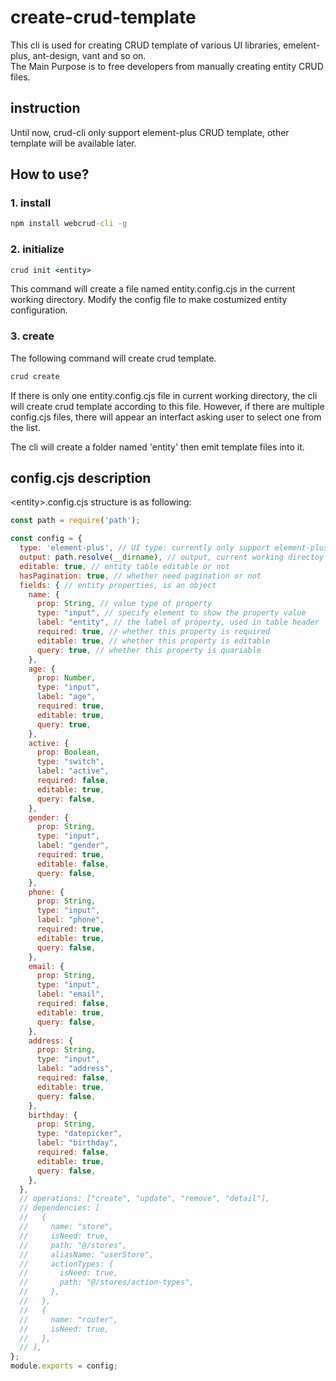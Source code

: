 # create-crud-template
This cli is used for creating CRUD template of various UI libraries, emelent-plus, ant-design, vant and so on.  
The Main Purpose is to free developers from manually creating entity CRUD files.

## instruction
Until now, crud-cli only support element-plus CRUD template, other template will be available later.

## How to use?
### 1. install
```cmd
npm install webcrud-cli -g
```

### 2. initialize
```cmd
crud init <entity>
```
This command will create a file named entity.config.cjs in the current working directory.
Modify the config file to make costumized entity configuration.

### 3. create

The following command will create crud template.
```cmd
crud create
```
If there is only one entity.config.cjs file in current working directory, the cli will create crud template according to this file. However, if there are multiple config.cjs files, there will appear an interfact asking user to select one from the list.

The cli will create a folder named 'entity' then emit template files into it.

## config.cjs description
\<entity\>.config.cjs structure is as following:
```js
const path = require('path');

const config = {
  type: 'element-plus', // UI type: currently only support element-plus
  output: path.resolve(__dirname), // output, current working directoy
  editable: true, // entity table editable or not
  hasPagination: true, // whether need pagination or not
  fields: { // entity properties, is an object
    name: {
      prop: String, // value type of property
      type: "input", // specify element to show the property value 
      label: "entity", // the label of property, used in table header
      required: true, // whether this property is required
      editable: true, // whether this property is editable
      query: true, // whether this property is quariable
    },
    age: {
      prop: Number,
      type: "input",
      label: "age",
      required: true,
      editable: true,
      query: true,
    },
    active: {
      prop: Boolean,
      type: "switch",
      label: "active",
      required: false,
      editable: true,
      query: false,
    },
    gender: {
      prop: String,
      type: "input",
      label: "gender",
      required: true,
      editable: false,
      query: false,
    },
    phone: {
      prop: String,
      type: "input",
      label: "phone",
      required: true,
      editable: true,
      query: false,
    },
    email: {
      prop: String,
      type: "input",
      label: "email",
      required: false,
      editable: true,
      query: false,
    },
    address: {
      prop: String,
      type: "input",
      label: "address",
      required: false,
      editable: true,
      query: false,
    },
    birthday: {
      prop: String,
      type: "datepicker",
      label: "birthday",
      required: false,
      editable: true,
      query: false,
    },
  },
  // operations: ["create", "update", "remove", "detail"],
  // dependencies: [
  //   {
  //     name: "store",
  //     isNeed: true,
  //     path: "@/stores",
  //     aliasName: "userStore",
  //     actionTypes: {
  //       isNeed: true,
  //       path: "@/stores/action-types",
  //     },
  //   },
  //   {
  //     name: "router",
  //     isNeed: true,
  //   },
  // ],
};
module.exports = config;

```